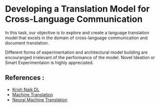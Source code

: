 # Developing a Translation Model for Cross-Language Communication

In this task, our objective is to explore and create a language translation model that excels in the domain of cross-language communication and document translation. 

Different forms of experimentation and architectural model building are encouranged irrelevant of the performance of the model. Novel Ideation or Smart Experimentaion is highly appreciated.

## References :
- [Krish Naik DL](https://www.youtube.com/watch?v=d2kxUVwWWwU)
- [Machine Translation](https://phrase.com/blog/posts/machine-translation/)
- [Neural Machine Translation](https://towardsdatascience.com/neural-machine-translation-15ecf6b0b)
